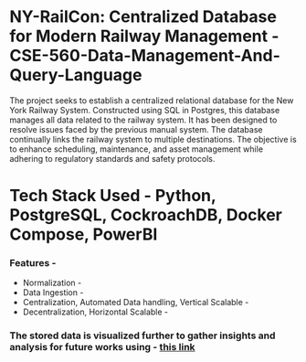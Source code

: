 # NY-RailCon: Centralized Database for Modern Railway Management - CSE-560-Data-Management-And-Query-Language

The project seeks to establish a centralized relational database for the New York Railway System. Constructed using SQL in Postgres, this database manages all data related to the railway system. It has been designed to resolve issues faced by the previous manual system. The database continually links the railway system to multiple destinations. The objective is to enhance scheduling, maintenance, and asset management while adhering to regulatory standards and safety protocols.


# Tech Stack Used - Python, PostgreSQL, CockroachDB, Docker Compose, PowerBI

### Features -

- Normalization -
- Data Ingestion -
- Centralization, Automated Data handling, Vertical Scalable -
- Decentralization, Horizontal Scalable - 

### The stored data is visualized further to gather insights and analysis for future works using - <a href="https://app.powerbi.com/signin#code=1.AUYAikpGlu34sUCZ4l9rUKICUA8BHIdhXrFPg6yYYQp-kRDxALxGAA.AgABBAIAAABVrSpeuWamRam2jAF1XRQEAwDs_wUA9P_gKXniUA5nTTL3JoqxKAZ6dP18T8nuLDyJynDobU-k5QIKD868aSmySEBQjwyucnB0Yw675dG_emxEHUPTCOe2Fbgb2IpFXxKafjoSt_vYKkII6T4m-IWarULKbnBvumkPRaNdPxjh2GZx9R2jhmAE49b4iDZbskCpIbWSYDSPJHkyNvYetatd68kWxp9h4d28ZoqmoRR-lE9x5_E-I7__S4JdfN3PmQUDKM1rKgbNGWeiB91EIZq0VoDYOaI6q3TiSVgugFFqe9i-UpPczpgwYm7dU8XadePqb57AWvfFFYZkUvbaIVKbQH8wjOih_eI8f_XNy7-DF71BpTHZhw8cMCfzdFW7HRxaCm_yk7Th9M4tPP-GS5-aIGkOhdUS799FXZWOewr5S0z0uiC6RadDCDghqvkjeRcUu4_LcWUIfgx2Xv0tKCSWQ4YYUN2ydEynduwMpknSmUS74bDJVDYJe-9ThbEVg5wqNSGi9OlLGGHDpk7hBLHJkoQHzxmxztRwJPFdLi0rM_Pwk1OTJK3N2-5AqCOBO801rEPqcFShpM4Lq1MVkuy91PsezW9Hyy-UqVwzrbZa1Qh75cM76I2tEFL8giBCbqXGlhhAvZE_9I7t4HAG32V5QZmuM6bf2nLHnEIU0ewKhvj8BYjKIKE8y1IdlpsJjpfBXFPRzov8h_zKLQMEybkaZwzO1fCDc4FU4Nk02Wo-FyCGmdXX3NgWZF-ksFHQ0grjV9jV7dz9JguhYT1AH_l1gXmIskm0fSQziaKe5-k5w9vUJdt2y_cwYp483kXqkt-feSOYLe0gZfTGtqhmUZuzPmhuTn0WkrOwyosyeWUVAICvqLFn99fkExvPnN6zea3pamO1Z6jZzxqA7vTCXxzWo8H5Vygd2Jomkuccoj5q0NDj2XpxWngmDa3t&client_info=eyJ1aWQiOiIxYTZmMmZlNi1iMmMwLTRmZDItODExMS1lNzA2YTM2MmFlZTgiLCJ1dGlkIjoiOTY0NjRhOGEtZjhlZC00MGIxLTk5ZTItNWY2YjUwYTIwMjUwIn0&state=eyJpZCI6IjQ4NDIyZGFkLWQyYmYtNDdkNS1iM2I5LWU5MjhmM2M2MGRkNiIsIm1ldGEiOnsiaW50ZXJhY3Rpb25UeXBlIjoicmVkaXJlY3QifX0%3d%7c1736447405021.5999%3b1736447405022.3%3b1736447404290.2&session_state=ad8489a0-1587-44c3-bfaf-93b024944a74&correlation_id=9529244a-d075-41d4-8aee-1b2ff7646013" target="_blank">this link<href/>
